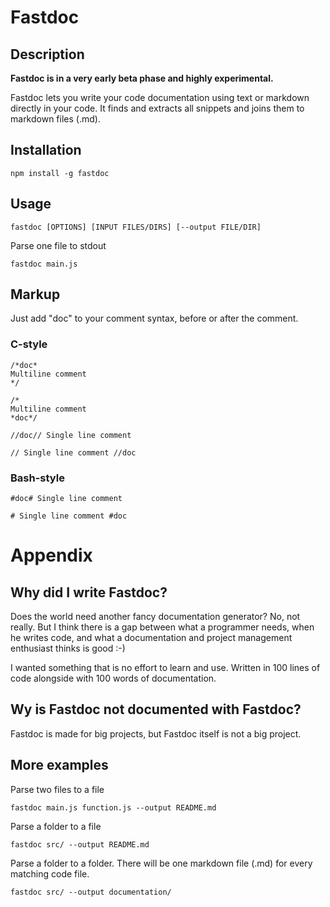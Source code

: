 # Fastdoc

## Description

**Fastdoc is in a very early beta phase and highly experimental.**

Fastdoc lets you write your code documentation using text or markdown directly in your code.
It finds and extracts all snippets and joins them to markdown files (.md).

## Installation

	npm install -g fastdoc

## Usage

	fastdoc [OPTIONS] [INPUT FILES/DIRS] [--output FILE/DIR]

Parse one file to stdout

	fastdoc main.js

## Markup

Just add "doc" to your comment syntax, before or after the comment.

### C-style

	/*doc*
	Multiline comment
	*/

	/*
	Multiline comment
	*doc*/

	//doc// Single line comment

	// Single line comment //doc

### Bash-style

	#doc# Single line comment

	# Single line comment #doc

# Appendix

## Why did I write Fastdoc?

Does the world need another fancy documentation generator? No, not really. But I think there is a gap between what a programmer needs, when he writes code, and what a documentation and project management enthusiast thinks is good :-)

I wanted something that is no effort to learn and use. Written in 100 lines of code alongside with 100 words of documentation.

## Wy is Fastdoc not documented with Fastdoc?

Fastdoc is made for big projects, but Fastdoc itself is not a big project.

## More examples

Parse two files to a file

	fastdoc main.js function.js --output README.md

Parse a folder to a file

	fastdoc src/ --output README.md

Parse a folder to a folder. There will be one markdown file (.md) for every matching code file.

	fastdoc src/ --output documentation/
